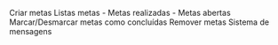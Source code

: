 Criar metas
Listas metas
    - Metas realizadas
    - Metas abertas
Marcar/Desmarcar metas como concluídas
Remover metas
Sistema de mensagens
